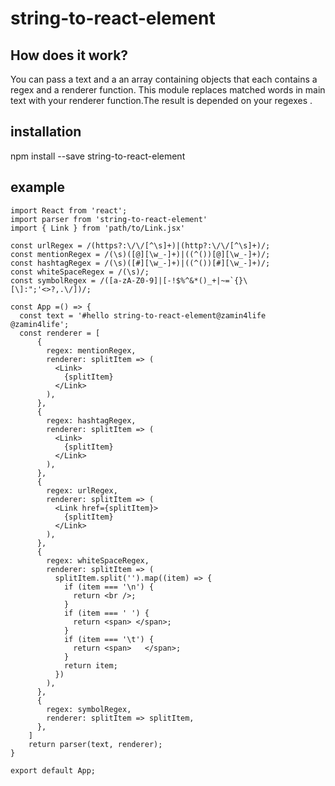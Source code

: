 # string-to-react-element 

## How does it work? 
 You can pass a text and a an array containing objects that each contains a regex and a renderer function. This module replaces matched words in main text with your renderer function.The result is depended on your regexes .

## installation

npm install --save string-to-react-element

## example

```
import React from 'react';
import parser from 'string-to-react-element'
import { Link } from 'path/to/Link.jsx'

const urlRegex = /(https?:\/\/[^\s]+)|(http?:\/\/[^\s]+)/;
const mentionRegex = /(\s)([@][\w_-]+)|((^())[@][\w_-]+)/;
const hashtagRegex = /(\s)([#][\w_-]+)|((^())[#][\w_-]+)/;
const whiteSpaceRegex = /(\s)/;
const symbolRegex = /([a-zA-Z0-9]|[-!$%^&*()_+|~=`{}\[\]:";'<>?,.\/])/;

const App =() => {
  const text = '#hello string-to-react-element@zamin4life @zamin4life';
  const renderer = [
      {
        regex: mentionRegex,
        renderer: splitItem => (
          <Link>
            {splitItem}
          </Link>
        ),
      },
      {
        regex: hashtagRegex,
        renderer: splitItem => (
          <Link>
            {splitItem}
          </Link>
        ),
      },
      {
        regex: urlRegex,
        renderer: splitItem => (
          <Link href={splitItem}>
            {splitItem}
          </Link>
        ),
      },
      {
        regex: whiteSpaceRegex,
        renderer: splitItem => (
          splitItem.split('').map((item) => {
            if (item === '\n') {
              return <br />;
            }
            if (item === ' ') {
              return <span> </span>;
            }
            if (item === '\t') {
              return <span>   </span>;
            }
            return item;
          })
        ),
      },
      {
        regex: symbolRegex,
        renderer: splitItem => splitItem,
      },
    ]
    return parser(text, renderer);
}

export default App;
```
